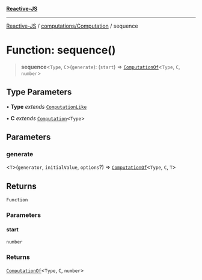 [**Reactive-JS**](../../../README.md)

***

[Reactive-JS](../../../README.md) / [computations/Computation](../README.md) / sequence

# Function: sequence()

> **sequence**\<`Type`, `C`\>(`generate`): (`start`) => [`ComputationOf`](../../type-aliases/ComputationOf.md)\<`Type`, `C`, `number`\>

## Type Parameters

• **Type** *extends* [`ComputationLike`](../../interfaces/ComputationLike.md)

• **C** *extends* [`Computation`](../../interfaces/Computation.md)\<`Type`\>

## Parameters

### generate

\<`T`\>(`generator`, `initialValue`, `options`?) => [`ComputationOf`](../../type-aliases/ComputationOf.md)\<`Type`, `C`, `T`\>

## Returns

`Function`

### Parameters

#### start

`number`

### Returns

[`ComputationOf`](../../type-aliases/ComputationOf.md)\<`Type`, `C`, `number`\>
